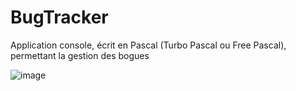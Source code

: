 # BugTracker
Application console, écrit en Pascal (Turbo Pascal ou Free Pascal), permettant la gestion des bogues

![image](https://github.com/gladir/BugTracker/assets/11842176/bdac045f-f81d-4805-be74-88b0d0dc2327)
